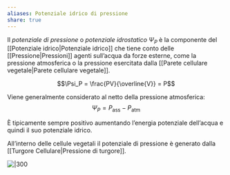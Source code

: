 ```yaml
---
aliases: Potenziale idrico di pressione
share: true
---
```

Il *potenziale di pressione* o *potenziale idrostatico* $\Psi_P$ è la componente del [[Potenziale idrico|Potenziale idrico]] che tiene conto delle [[Pressione|Pressioni]] agenti sull’acqua da forze esterne, come la pressione atmosferica o la pressione esercitata dalla [[Parete cellulare vegetale|Parete cellulare vegetale]].

$$\Psi_P = \frac{PV}{\overline{V}} = P$$

Viene generalmente considerato al netto della pressione atmosferica:
$$\Psi_P = P_\text{ass} - P_\text{atm}$$

È tipicamente sempre positivo aumentando l’energia potenziale dell’acqua e quindi il suo potenziale idrico.

All’interno delle cellule vegetali il potenziale di pressione è generato dalla [[Turgore Cellulare|Pressione di turgore]].

![|300](2fbd6f4b78d8f53ffc782d925e5a2591_MD5%201.png)